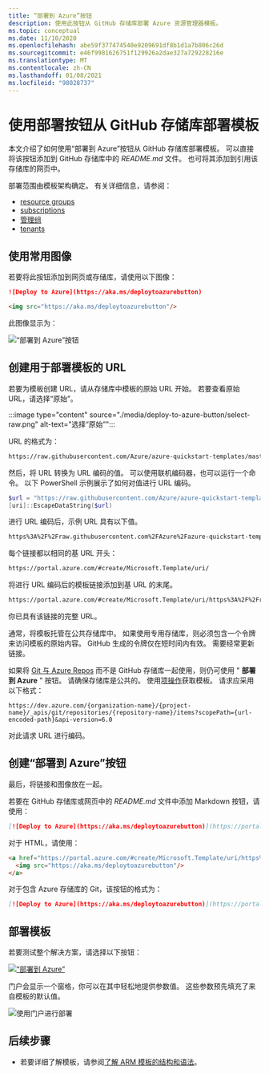 ```yaml
---
title: “部署到 Azure”按钮
description: 使用此按钮从 GitHub 存储库部署 Azure 资源管理器模板。
ms.topic: conceptual
ms.date: 11/10/2020
ms.openlocfilehash: abe59f377474540e9209691df8b1d1a7b806c26d
ms.sourcegitcommit: e46f9981626751f129926a2dae327a729228216e
ms.translationtype: MT
ms.contentlocale: zh-CN
ms.lasthandoff: 01/08/2021
ms.locfileid: "98028737"
---
```

# <a name="use-a-deployment-button-to-deploy-templates-from-github-repository"></a>使用部署按钮从 GitHub 存储库部署模板

本文介绍了如何使用“部署到 Azure”按钮从 GitHub 存储库部署模板。 可以直接将该按钮添加到 GitHub 存储库中的 _README.md_ 文件。 也可将其添加到引用该存储库的网页中。

部署范围由模板架构确定。 有关详细信息，请参阅：

- [resource groups](deploy-to-resource-group.md)
- [subscriptions](deploy-to-subscription.md)
- [管理组](deploy-to-management-group.md)
- [tenants](deploy-to-tenant.md)

## <a name="use-common-image"></a>使用常用图像

若要将此按钮添加到网页或存储库，请使用以下图像：

```markdown
![Deploy to Azure](https://aka.ms/deploytoazurebutton)
```

```html
<img src="https://aka.ms/deploytoazurebutton"/>
```

此图像显示为：

![“部署到 Azure”按钮](https://aka.ms/deploytoazurebutton)

## <a name="create-url-for-deploying-template"></a>创建用于部署模板的 URL

若要为模板创建 URL，请从存储库中模板的原始 URL 开始。 若要查看原始 URL，请选择“原始”。

:::image type="content" source="./media/deploy-to-azure-button/select-raw.png" alt-text="选择“原始”":::

URL 的格式为：

```html
https://raw.githubusercontent.com/Azure/azure-quickstart-templates/master/101-storage-account-create/azuredeploy.json
```

然后，将 URL 转换为 URL 编码的值。 可以使用联机编码器，也可以运行一个命令。 以下 PowerShell 示例展示了如何对值进行 URL 编码。

```powershell
$url = "https://raw.githubusercontent.com/Azure/azure-quickstart-templates/master/101-storage-account-create/azuredeploy.json"
[uri]::EscapeDataString($url)
```

进行 URL 编码后，示例 URL 具有以下值。

```html
https%3A%2F%2Fraw.githubusercontent.com%2FAzure%2Fazure-quickstart-templates%2Fmaster%2F101-storage-account-create%2Fazuredeploy.json
```

每个链接都以相同的基 URL 开头：

```html
https://portal.azure.com/#create/Microsoft.Template/uri/
```

将进行 URL 编码后的模板链接添加到基 URL 的末尾。

```html
https://portal.azure.com/#create/Microsoft.Template/uri/https%3A%2F%2Fraw.githubusercontent.com%2FAzure%2Fazure-quickstart-templates%2Fmaster%2F101-storage-account-create%2Fazuredeploy.json
```

你已具有该链接的完整 URL。

通常，将模板托管在公共存储库中。 如果使用专用存储库，则必须包含一个令牌来访问模板的原始内容。 GitHub 生成的令牌仅在短时间内有效。 需要经常更新链接。

如果将 [Git 与 Azure Repos](/azure/devops/repos/git/) 而不是 GitHub 存储库一起使用，则仍可使用 " **部署到 Azure** " 按钮。 请确保存储库是公共的。 使用[项操作](/rest/api/azure/devops/git/items/get)获取模板。 请求应采用以下格式：

```http
https://dev.azure.com/{organization-name}/{project-name}/_apis/git/repositories/{repository-name}/items?scopePath={url-encoded-path}&api-version=6.0
```

对此请求 URL 进行编码。

## <a name="create-deploy-to-azure-button"></a>创建“部署到 Azure”按钮

最后，将链接和图像放在一起。

若要在 GitHub 存储库或网页中的 _README.md_ 文件中添加 Markdown 按钮，请使用：

```markdown
[![Deploy to Azure](https://aka.ms/deploytoazurebutton)](https://portal.azure.com/#create/Microsoft.Template/uri/https%3A%2F%2Fraw.githubusercontent.com%2FAzure%2Fazure-quickstart-templates%2Fmaster%2F101-storage-account-create%2Fazuredeploy.json)
```

对于 HTML，请使用：

```html
<a href="https://portal.azure.com/#create/Microsoft.Template/uri/https%3A%2F%2Fraw.githubusercontent.com%2FAzure%2Fazure-quickstart-templates%2Fmaster%2F101-storage-account-create%2Fazuredeploy.json" target="_blank">
  <img src="https://aka.ms/deploytoazurebutton"/>
</a>
```

对于包含 Azure 存储库的 Git，该按钮的格式为：

```markdown
[![Deploy to Azure](https://aka.ms/deploytoazurebutton)](https://portal.azure.com/#create/Microsoft.Template/uri/https%3A%2F%2Fdev.azure.com%2Forgname%2Fprojectname%2F_apis%2Fgit%2Frepositories%2Freponame%2Fitems%3FscopePath%3D%2freponame%2fazuredeploy.json%26api-version%3D6.0)
```

## <a name="deploy-the-template"></a>部署模板

若要测试整个解决方案，请选择以下按钮：

[![“部署到 Azure”](https://aka.ms/deploytoazurebutton)](https://portal.azure.com/#create/Microsoft.Template/uri/https%3A%2F%2Fraw.githubusercontent.com%2FAzure%2Fazure-quickstart-templates%2Fmaster%2F101-storage-account-create%2Fazuredeploy.json)

门户会显示一个窗格，你可以在其中轻松地提供参数值。 这些参数预先填充了来自模板的默认值。

![使用门户进行部署](./media/deploy-to-azure-button/portal.png)

## <a name="next-steps"></a>后续步骤

- 若要详细了解模板，请参阅[了解 ARM 模板的结构和语法](template-syntax.md)。

